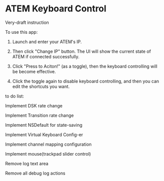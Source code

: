 # ATEM Keyboard Control



Very-draft instruction



To use this app:

1. Launch and enter your ATEM's IP.

2. Then click "Change IP" button. The UI will show the current state of ATEM if connected successfully. 

3. Click "Press to Aciton!" (as a toggle), then the keyboard controlling will be become effective.

4. Click the toggle again to disable keyboard controlling, and then you can edit the shortcuts you want.



to do list:

Implement DSK rate change

Implement Transition rate change

Implement NSDefault for state-saving

Implement Virtual Keyboard Config-er

Implement channel mapping configuration

Implement mouse(trackpad slider control)

Remove log text area

Remove all debug log actions

